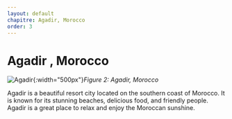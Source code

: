 ```yaml
---
layout: default
chapitre: Agadir, Morocco
order: 3
---
```

# Agadir , Morocco

![Agadir]({{site.baseurl}}/3.agadir-morocco/images/Agadir-Morocco.jpg){:width="500px"}*Figure 2: Agadir, Morocco*


<!-- note -->

Agadir is a beautiful resort city located on the southern coast of Morocco. It is known for its stunning beaches, delicious food, and friendly people. Agadir is a great place to relax and enjoy the Moroccan sunshine.

<!-- new slide -->
